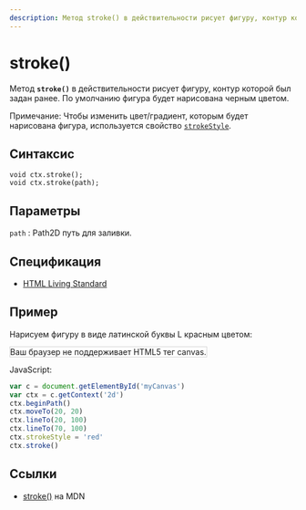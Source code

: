 ```yaml
---
description: Метод stroke() в действительности рисует фигуру, контур которой был задан ранее. По умолчанию фигура будет нарисована черным цветом
---
```


# stroke()

Метод **`stroke()`** в действительности рисует фигуру, контур которой был задан ранее. По умолчанию фигура будет нарисована черным цветом.

Примечание: Чтобы изменить цвет/градиент, которым будет нарисована фигура, используется свойство [`strokeStyle`](strokestyle.md).

## Синтаксис

```
void ctx.stroke();
void ctx.stroke(path);
```

## Параметры

`path`
: Path2D путь для заливки.

## Спецификация

- [HTML Living Standard](https://html.spec.whatwg.org/multipage/canvas.html#dom-context-2d-stroke)

## Пример

Нарисуем фигуру в виде латинской буквы L красным цветом:

<canvas id="myCanvas" width="300" height="150" style="border:1px solid #d3d3d3;background:#ffffff;">
Ваш браузер не поддерживает HTML5 тег canvas.
</canvas>
<script>
var c=document.getElementById("myCanvas");
var canvOK=1;
try {c.getContext("2d");}
catch (er) {canvOK=0;}
if (canvOK==1){
var ctx=c.getContext("2d");
ctx.beginPath();
ctx.moveTo(20,20);
ctx.lineTo(20,100);
ctx.lineTo(70,100);
ctx.strokeStyle="red";
ctx.stroke();}
</script>

JavaScript:

```js
var c = document.getElementById('myCanvas')
var ctx = c.getContext('2d')
ctx.beginPath()
ctx.moveTo(20, 20)
ctx.lineTo(20, 100)
ctx.lineTo(70, 100)
ctx.strokeStyle = 'red'
ctx.stroke()
```

## Ссылки

- [stroke()](https://developer.mozilla.org/en-US/docs/Web/API/CanvasRenderingContext2D/stroke) на MDN
